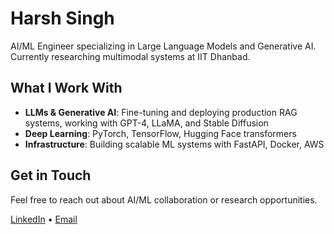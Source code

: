 # Harsh Singh

AI/ML Engineer specializing in Large Language Models and Generative AI. Currently researching multimodal systems at IIT Dhanbad.

## What I Work With

- **LLMs & Generative AI**: Fine-tuning and deploying production RAG systems, working with GPT-4, LLaMA, and Stable Diffusion
- **Deep Learning**: PyTorch, TensorFlow, Hugging Face transformers
- **Infrastructure**: Building scalable ML systems with FastAPI, Docker, AWS


## Get in Touch

Feel free to reach out about AI/ML collaboration or research opportunities.

[LinkedIn](https://linkedin.com/in/harsh-singh-31430635b) • [Email](mailto:harsh_202300551@smit.smu.edu.in)
